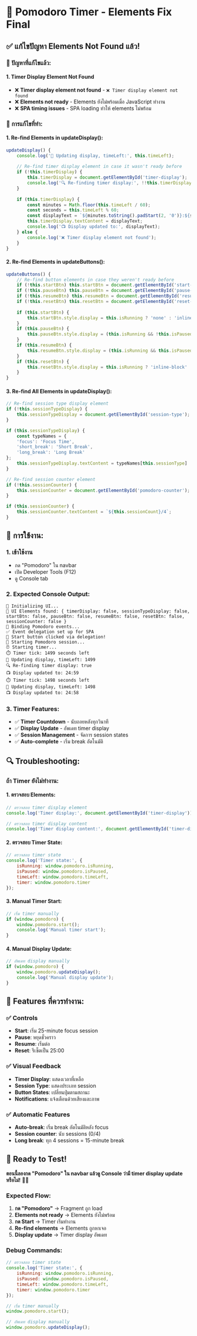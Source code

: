 # 🍅 Pomodoro Timer - Elements Fix Final

## ✅ **แก้ไขปัญหา Elements Not Found แล้ว!**

### 🎯 **ปัญหาที่แก้ไขแล้ว:**

#### **1. Timer Display Element Not Found**
- ❌ **Timer display element not found** - `❌ Timer display element not found`
- ❌ **Elements not ready** - Elements ยังไม่พร้อมเมื่อ JavaScript ทำงาน
- ❌ **SPA timing issues** - SPA loading ทำให้ elements ไม่พร้อม

### 🔧 **การแก้ไขที่ทำ:**

#### **1. Re-find Elements in updateDisplay():**
```javascript
updateDisplay() {
    console.log('🔄 Updating display, timeLeft:', this.timeLeft);
    
    // Re-find timer display element in case it wasn't ready before
    if (!this.timerDisplay) {
        this.timerDisplay = document.getElementById('timer-display');
        console.log('🔍 Re-finding timer display:', !!this.timerDisplay);
    }
    
    if (this.timerDisplay) {
        const minutes = Math.floor(this.timeLeft / 60);
        const seconds = this.timeLeft % 60;
        const displayText = `${minutes.toString().padStart(2, '0')}:${seconds.toString().padStart(2, '0')}`;
        this.timerDisplay.textContent = displayText;
        console.log('📺 Display updated to:', displayText);
    } else {
        console.log('❌ Timer display element not found');
    }
}
```

#### **2. Re-find Elements in updateButtons():**
```javascript
updateButtons() {
    // Re-find button elements in case they weren't ready before
    if (!this.startBtn) this.startBtn = document.getElementById('start-btn');
    if (!this.pauseBtn) this.pauseBtn = document.getElementById('pause-btn');
    if (!this.resumeBtn) this.resumeBtn = document.getElementById('resume-btn');
    if (!this.resetBtn) this.resetBtn = document.getElementById('reset-btn');
    
    if (this.startBtn) {
        this.startBtn.style.display = this.isRunning ? 'none' : 'inline-block';
    }
    if (this.pauseBtn) {
        this.pauseBtn.style.display = (this.isRunning && !this.isPaused) ? 'inline-block' : 'none';
    }
    if (this.resumeBtn) {
        this.resumeBtn.style.display = (this.isRunning && this.isPaused) ? 'inline-block' : 'none';
    }
    if (this.resetBtn) {
        this.resetBtn.style.display = this.isRunning ? 'inline-block' : 'none';
    }
}
```

#### **3. Re-find All Elements in updateDisplay():**
```javascript
// Re-find session type display element
if (!this.sessionTypeDisplay) {
    this.sessionTypeDisplay = document.getElementById('session-type');
}

if (this.sessionTypeDisplay) {
    const typeNames = {
    'focus': 'Focus Time',
    'short_break': 'Short Break',
    'long_break': 'Long Break'
};
    this.sessionTypeDisplay.textContent = typeNames[this.sessionType] || 'Focus Time';
}

// Re-find session counter element
if (!this.sessionCounter) {
    this.sessionCounter = document.getElementById('pomodoro-counter');
}

if (this.sessionCounter) {
    this.sessionCounter.textContent = `${this.sessionCount}/4`;
}
```

## 🚀 **การใช้งาน:**

### **1. เข้าใช้งาน**
- กด "Pomodoro" ใน navbar
- เปิด Developer Tools (F12)
- ดู Console tab

### **2. Expected Console Output:**
```
🎨 Initializing UI...
🎯 UI Elements found: { timerDisplay: false, sessionTypeDisplay: false, startBtn: false, pauseBtn: false, resumeBtn: false, resetBtn: false, sessionCounter: false }
🔗 Binding Pomodoro events...
✅ Event delegation set up for SPA
🎯 Start button clicked via delegation!
🚀 Starting Pomodoro session...
⏰ Starting timer...
⏱️ Timer tick: 1499 seconds left
🔄 Updating display, timeLeft: 1499
🔍 Re-finding timer display: true
📺 Display updated to: 24:59
⏱️ Timer tick: 1498 seconds left
🔄 Updating display, timeLeft: 1498
📺 Display updated to: 24:58
```

### **3. Timer Features:**
- ✅ **Timer Countdown** - นับถอยหลังทุกวินาที
- ✅ **Display Update** - อัพเดท timer display
- ✅ **Session Management** - จัดการ session states
- ✅ **Auto-complete** - เริ่ม break อัตโนมัติ

## 🔍 **Troubleshooting:**

### **ถ้า Timer ยังไม่ทำงาน:**

#### **1. ตรวจสอบ Elements:**
```javascript
// ตรวจสอบ timer display element
console.log('Timer display:', document.getElementById('timer-display'));

// ตรวจสอบ timer display content
console.log('Timer display content:', document.getElementById('timer-display').textContent);
```

#### **2. ตรวจสอบ Timer State:**
```javascript
// ตรวจสอบ timer state
console.log('Timer state:', {
    isRunning: window.pomodoro.isRunning,
    isPaused: window.pomodoro.isPaused,
    timeLeft: window.pomodoro.timeLeft,
    timer: window.pomodoro.timer
});
```

#### **3. Manual Timer Start:**
```javascript
// เริ่ม timer manually
if (window.pomodoro) {
    window.pomodoro.start();
    console.log('Manual timer start');
}
```

#### **4. Manual Display Update:**
```javascript
// อัพเดท display manually
if (window.pomodoro) {
    window.pomodoro.updateDisplay();
    console.log('Manual display update');
}
```

## 🎉 **Features ที่ควรทำงาน:**

### **✅ Controls**
- **Start**: เริ่ม 25-minute focus session
- **Pause**: หยุดชั่วคราว
- **Resume**: เริ่มต่อ
- **Reset**: รีเซ็ตเป็น 25:00

### **✅ Visual Feedback**
- **Timer Display**: แสดงเวลาที่เหลือ
- **Session Type**: แสดงประเภท session
- **Button States**: เปลี่ยนปุ่มตามสถานะ
- **Notifications**: แจ้งเตือนด้วยเสียงและภาพ

### **✅ Automatic Features**
- **Auto-break**: เริ่ม break อัตโนมัติหลัง focus
- **Session counter**: นับ sessions (0/4)
- **Long break**: ทุก 4 sessions = 15-minute break

## 🚀 **Ready to Test!**

**ตอนนี้ลองกด "Pomodoro" ใน navbar แล้วดู Console ว่ามี timer display update หรือไม่!** 🍅✨

### **Expected Flow:**
1. **กด "Pomodoro"** → Fragment ถูก load
2. **Elements not ready** → Elements ยังไม่พร้อม
3. **กด Start** → Timer เริ่มทำงาน
4. **Re-find elements** → Elements ถูกหาเจอ
5. **Display update** → Timer display อัพเดท

### **Debug Commands:**
```javascript
// ตรวจสอบ timer state
console.log('Timer state:', {
    isRunning: window.pomodoro.isRunning,
    isPaused: window.pomodoro.isPaused,
    timeLeft: window.pomodoro.timeLeft,
    timer: window.pomodoro.timer
});

// เริ่ม timer manually
window.pomodoro.start();

// อัพเดท display manually
window.pomodoro.updateDisplay();
```
